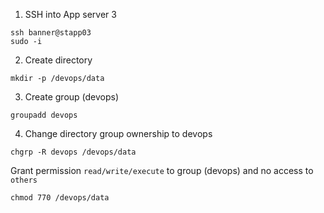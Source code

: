 1. SSH into App server 3

```
ssh banner@stapp03
sudo -i
```

2. Create directory

`mkdir -p /devops/data`

3. Create group (devops)

`groupadd devops`

4. Change directory group ownership to devops

`chgrp -R devops /devops/data`

Grant permission `read/write/execute` to group (devops) and no access to `others`

`chmod 770 /devops/data`

